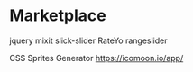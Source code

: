 # Marketplace

jquery
mixit
slick-slider
RateYo
rangeslider

CSS Sprites Generator
https://icomoon.io/app/

